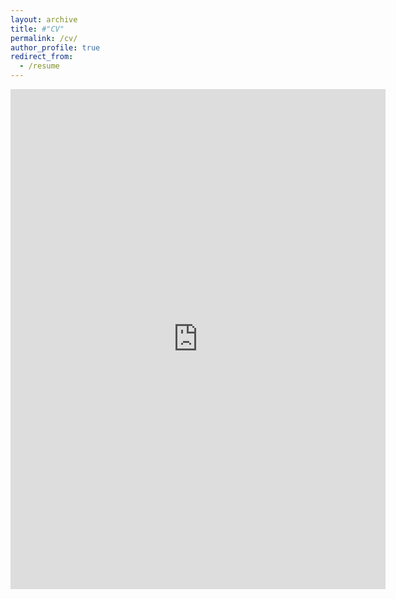 ```yaml
---
layout: archive
title: #"CV"
permalink: /cv/
author_profile: true
redirect_from:
  - /resume
---
```


<html lang="en">
<head>
    <meta charset="UTF-8">
    <meta name="viewport" content="width=device-width, initial-scale=1.0">
    <title>PDF Viewer</title>
</head>
<body>
    <embed src="http://localhost:4000/files/Ruby_Shrestha_CV.pdf" type="application/pdf" width="600" height="800">
</body>
</html>

